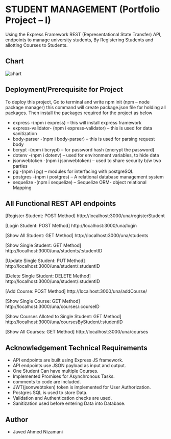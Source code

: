 
# STUDENT MANAGEMENT (Portfolio Project – I)

Using the Express Framework REST (Representational State Transfer) API, endpoints to manage university students, By Registering Students and allotting Courses to Students.
## Chart

![chart](https://github.com/JavedNizamani/Student_Management/assets/139638213/d48ecbd6-d18a-47fe-a501-9a9d4b64b64a)




## Deployment/Prerequisite for Project

To deploy this project, Go to terminal and write npm init (npm – node package manager) this command will create package.json file for holding all packages. Then install the packages required for the project as below

- express -(npm i express) – this will install  express framework
- express-validator- (npm i express-validator) – this is used for data sanitization
- body-parser -(npm i body-parser) – this is used for parsing request body
- bcrypt -(npm i bcrypt) – for password hash (encrypt the password)
- dotenv -(npm i dotenv) – used for environment variables, to hide data
- jsonwebtoken -(npm i jsonwebtoken) – used to share security b/w two parties
- pg -(npm i pg) – modules for interfacing with postgreSQL
- postgres -(npm i postgres) – A relational database management system
- sequelize -(npm i sequelize) – Sequelize ORM- object relational Mapping



## All Functional REST API endpoints

[Register Student: POST Method]
http://localhost:3000/una/registerStudent

[Login Student: POST Method]
http://localhost:3000/una/login

[Show All Student: GET Method]
http://localhost:3000/una/students

[Show Single Student: GET Method]
http://localhost:3000/una/students/:studentID

[Update Single Student: PUT Method]
http://localhost:3000/una/student/:studentID

[Delete Single Student: DELETE Method]
http://localhost:3000/una/student/:studentID

[Add Course: POST Method]
http://localhost:3000/una/addCourse/

[Show Single Course: GET Method]
http://localhost:3000/una/courses/:courseID

[Show Courses Alloted to Single Student: GET Method]
http://localhost:3000/una/coursesByStudent/:studentID

[Show All Courses: GET Method]
http://localhost:3000/una/courses


## Acknowledgement Technical Requirements

- API endpoints are built using Express JS framework.
- API endpoints use JSON payload as input and output.
- One Student Can have multiple Courses.
- Implemented Promises for Asynchronous Tasks.
- comments to code are included.
- JWT(jsonwebtoken) token is implemented for User Authorization.
- Postgres SQL is used to store Data.
- Validation and Authentication checks are used.
- Sanitization used before entering Data into Database.

## Author
- Javed Ahmed Nizamani

